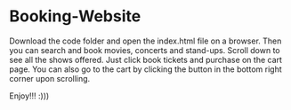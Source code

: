 # Booking-Website

Download the code folder and open the index.html file on a browser. Then you can search and book movies, concerts and stand-ups. Scroll down to see all the shows offered. Just click book tickets and purchase on the cart page. You can also go to the cart by clicking the button in the bottom right corner upon scrolling.

Enjoy!!! :)))
